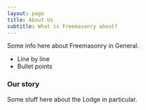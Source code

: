 ```yaml
---
layout: page
title: About Us
subtitle: What is Freemasonry about?
---
```


Some info here about Freemasonry in General.
- Line by line
- Bullet points

### Our story

Some stuff here about the Lodge in particular.
